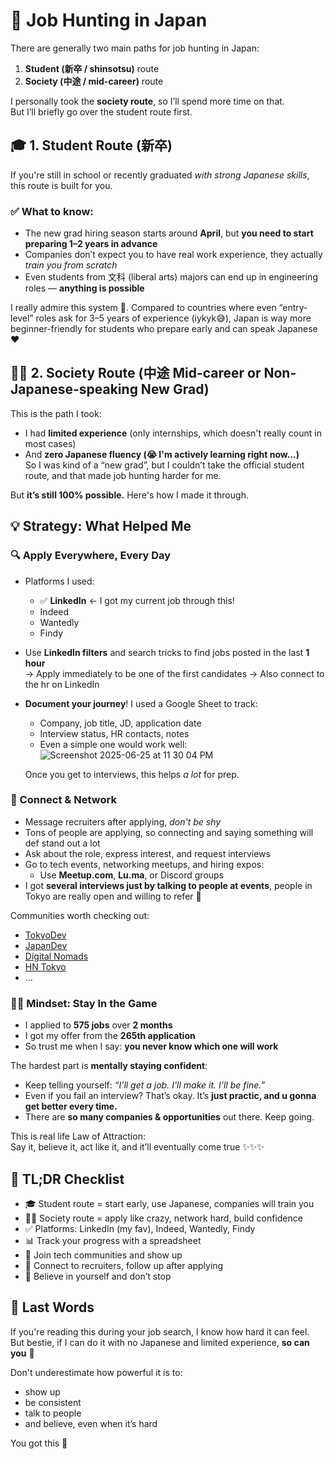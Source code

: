 # 💼 Job Hunting in Japan

There are generally two main paths for job hunting in Japan:  
1. **Student (新卒 / shinsotsu)** route  
2. **Society (中途 / mid-career)** route

I personally took the **society route**, so I’ll spend more time on that.  
But I’ll briefly go over the student route first.


## 🎓 1. Student Route (新卒)

If you're still in school or recently graduated *with strong Japanese skills*, this route is built for you.

### ✅ What to know:
- The new grad hiring season starts around **April**, but **you need to start preparing 1–2 years in advance**
- Companies don’t expect you to have real work experience, they actually *train you from scratch*
- Even students from 文科 (liberal arts) majors can end up in engineering roles — **anything is possible**

I really admire this system 🤌. Compared to countries where even “entry-level” roles ask for 3–5 years of experience (iykyk😅), Japan is way more beginner-friendly for students who prepare early and can speak Japanese ♥️


## 🧑‍💼 2. Society Route (中途 Mid-career or Non-Japanese-speaking New Grad)

This is the path I took:  
- I had **limited experience** (only internships, which doesn't really count in most cases)  
- And **zero Japanese fluency (😭 I'm actively learning right now...)**  
So I was kind of a “new grad”, but I couldn’t take the official student route, and that made job hunting harder for me.

But **it’s still 100% possible.** Here's how I made it through.


## 💡 Strategy: What Helped Me

### 🔍 Apply Everywhere, Every Day

- Platforms I used:
  - ✅ **LinkedIn** ← I got my current job through this!
  - Indeed
  - Wantedly
  - Findy
- Use **LinkedIn filters** and search tricks to find jobs posted in the last **1 hour**  
  → Apply immediately to be one of the first candidates
  → Also connect to the hr on LinkedIn
- **Document your journey**! I used a Google Sheet to track:
  - Company, job title, JD, application date
  - Interview status, HR contacts, notes
  - Even a simple one would work well: ![Screenshot 2025-06-25 at 11 30 04 PM](https://github.com/user-attachments/assets/e14b4d88-d028-4a7c-9d13-be2d78995c82)

  Once you get to interviews, this helps *a lot* for prep.


### 💬 Connect & Network

- Message recruiters after applying, *don't be shy*
- Tons of people are applying, so connecting and saying something will def stand out a lot
- Ask about the role, express interest, and request interviews
- Go to tech events, networking meetups, and hiring expos:
  - Use **Meetup.com**, **Lu.ma**, or Discord groups
- I got **several interviews just by talking to people at events**, people in Tokyo are really open and willing to refer 🫶

Communities worth checking out:
- [TokyoDev](https://www.tokyodev.com/)
- [JapanDev](https://japan-dev.com/)
- [Digital Nomads](https://www.meetup.com/ja-JP/tokyo-digital-nomads/) 
- [HN Tokyo](https://hntokyo.doorkeeper.jp/)
- ...


### 🧘‍♀️ Mindset: Stay In the Game

- I applied to **575 jobs** over **2 months**
- I got my offer from the **265th application**
- So trust me when I say: **you never know which one will work**

The hardest part is **mentally staying confident**:
- Keep telling yourself: *“I’ll get a job. I'll make it. I’ll be fine.”*
- Even if you fail an interview? That’s okay. It’s **just practic, and u gonna get better every time.**
- There are **so many companies & opportunities** out there. Keep going.

This is real life Law of Attraction:  
Say it, believe it, act like it, and it’ll eventually come true ✨✨✨


## 📌 TL;DR Checklist

- 🎓 Student route = start early, use Japanese, companies will train you
- 🧑‍💼 Society route = apply like crazy, network hard, build confidence
- ✅ Platforms: LinkedIn (my fav), Indeed, Wantedly, Findy
- 📊 Track your progress with a spreadsheet
- 🫶 Join tech communities and show up
- 💌 Connect to recruiters, follow up after applying
- 🧠 Believe in yourself and don’t stop


## 💬 Last Words

If you're reading this during your job search, I know how hard it can feel.  
But bestie, if I can do it with no Japanese and limited experience, **so can you** 🥹

Don't underestimate how powerful it is to:
- show up
- be consistent
- talk to people
- and believe, even when it’s hard

You got this 🫶
